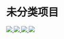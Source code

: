 # 未分类项目

<div align="left">
<a href="https://daobook.github.io/docutils">
  <img src="https://github-readme-stats.vercel.app/api/pin/?show_owner=true&username=daobook&repo=docutils" />
</a>
<a href="https://github.com/Papers-Collection/DecodePaper">
  <img src="https://github-readme-stats.vercel.app/api/pin/?show_owner=true&username=Papers-Collection&repo=DecodePaper" />
</a>
<a href="https://github.com/xinetzone/sanstyle-starter">
  <img src="https://github-readme-stats.vercel.app/api/pin/?show_owner=true&username=xinetzone&repo=sanstyle-starter" />
</a>
<a href="https://github.com/xinetzone/cv-actions">
  <img src="https://github-readme-stats.vercel.app/api/pin/?show_owner=true&username=xinetzone&repo=cv-actions" />
</a>
</div>
